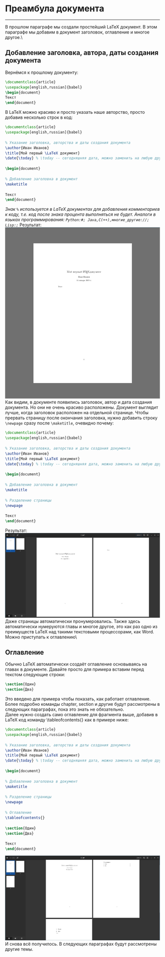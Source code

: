 # Преамбула документа
---
В прошлом параграфе мы создали простейший LaTeX документ. В этом параграфе мы добавим в документ заголовок, оглавление и многое другое.\
## Добавление заголовка, автора, даты создания документа
Вернёмся к прошлому документу:
```latex
\documentclass{article}
\usepackage[english,russian]{babel}
\begin{document}
Текст
\end{document}
```
В LaTeX можно красиво и просто указать наше авторство, просто добавив несколько строк в код:
```latex
\documentclass{article}
\usepackage[english,russian]{babel}

% Указание заголовка, авторства и даты создания документа
\author{Иван Иванов}
\title{Мой первый \LaTeX документ}
\date{\today} % \today -- сегодняшняя дата, можно заменить на любую другую.

\begin{document}

% Добавление заголовка в документ
\maketitle

Текст
\end{document}
```
_Знак `%` используется в LaTeX документах для добавления комментариев к коду, т.е. код после знака процента выполняться не будет. Аналоги в языках программирования: `Python:#; Java,C(++),многие_другие://; Lisp:;`_
Результат:
![Пример 1](examples/3_1.png)
Как видим, в документе появились заголовок, автор и дата создания документа. Но они не очень красиво расположены. Документ выглядит лучше, когда заголовок расположен на отдельной странице. Чтобы прервать страницу после окончания заголовка, нужно добавить строку `\newpage` сразу после `\maketitle`, очевидно почему:
```latex
\documentclass{article}
\usepackage[english,russian]{babel}

% Указание заголовка, авторства и даты создания документа
\author{Иван Иванов}
\title{Мой первый \LaTeX документ}
\date{\today} % \today -- сегодняшняя дата, можно заменить на любую другую.

\begin{document}

% Добавление заголовка в документ
\maketitle

% Разделение страницы
\newpage

Текст
\end{document}
```
Результат:
![Пример 2](examples/3_2.png)
Даже страницы автоматически пронумеровались. Также здесь автоматически нумеруются главы и многое другое, это как раз одно из преимуществ LaTeX над такими текстовыми процессорами, как Word. Можно приступать к оглавлению\
## Оглавление
Обычно LaTeX автоматически создаёт оглавление основываясь на главах в документе. Давайте просто для примера вставим перед текстом следующие строки:
```latex
\section{Один}
\section{Два}
```
Это введено для примера чтобы показать, как работает оглавление. Более подробно команды chapter, section и другие будут рассмотрены в следующих параграфах, пока это знать не обязательно.\
Далее нужно создать само оглавление для фрагмента выше, добавив в LaTeX код команду \tableofcontents{} как в примере ниже:
```latex
\documentclass{article}
\usepackage[english,russian]{babel}

% Указание заголовка, авторства и даты создания документа
\author{Иван Иванов}
\title{Мой первый \LaTeX документ}
\date{\today} % \today -- сегодняшняя дата, можно заменить на любую другую.

\begin{document}

% Добавление заголовка в документ
\maketitle

% Разделение страницы
\newpage

% Оглавление
\tableofcontents{}

\section{Один}
\section{Два}

Текст
\end{document}
```
![Пример 3](src/examples/3_3.png)
И снова всё получилось. В следующих параграфах будут рассмотрены другие темы.
